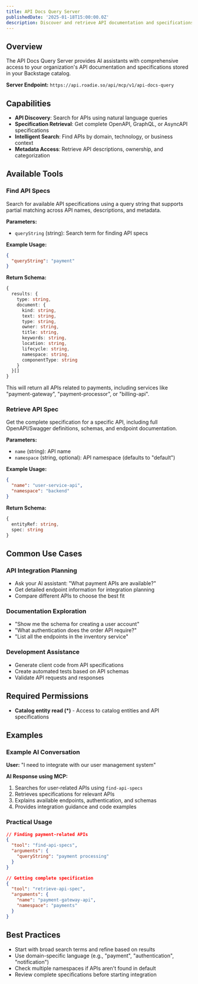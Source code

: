 ```yaml
---
title: API Docs Query Server
publishedDate: '2025-01-18T15:00:00.0Z'
description: Discover and retrieve API documentation and specifications from your catalog
---
```


## Overview

The API Docs Query Server provides AI assistants with comprehensive access to your organization's API documentation and specifications stored in your Backstage catalog.

**Server Endpoint:** `https://api.roadie.so/api/mcp/v1/api-docs-query`

## Capabilities

- **API Discovery**: Search for APIs using natural language queries
- **Specification Retrieval**: Get complete OpenAPI, GraphQL, or AsyncAPI specifications
- **Intelligent Search**: Find APIs by domain, technology, or business context
- **Metadata Access**: Retrieve API descriptions, ownership, and categorization

## Available Tools

### Find API Specs

Search for available API specifications using a query string that supports partial matching across API names, descriptions, and metadata.

**Parameters:**
- `queryString` (string): Search term for finding API specs

**Example Usage:**
```json
{
  "queryString": "payment"
}
```

**Return Schema:**
```typescript
{
  results: {
    type: string,
    document: {
      kind: string,
      text: string,
      type: string,
      owner: string,
      title: string,
      keywords: string,
      location: string,
      lifecycle: string,
      namespace: string,
      componentType: string
    }
  }[]
}
```

This will return all APIs related to payments, including services like "payment-gateway", "payment-processor", or "billing-api".

### Retrieve API Spec

Get the complete specification for a specific API, including full OpenAPI/Swagger definitions, schemas, and endpoint documentation.

**Parameters:**
- `name` (string): API name
- `namespace` (string, optional): API namespace (defaults to "default")

**Example Usage:**
```json
{
  "name": "user-service-api",
  "namespace": "backend"
}
```

**Return Schema:**
```typescript
{
  entityRef: string,
  spec: string
}
```

## Common Use Cases

### API Integration Planning
- Ask your AI assistant: "What payment APIs are available?"
- Get detailed endpoint information for integration planning
- Compare different APIs to choose the best fit

### Documentation Exploration
- "Show me the schema for creating a user account"
- "What authentication does the order API require?"
- "List all the endpoints in the inventory service"

### Development Assistance
- Generate client code from API specifications
- Create automated tests based on API schemas
- Validate API requests and responses

## Required Permissions

- **Catalog entity read (*)** - Access to catalog entities and API specifications

## Examples

### Example AI Conversation

**User:** "I need to integrate with our user management system"

**AI Response using MCP:**
1. Searches for user-related APIs using `find-api-specs`
2. Retrieves specifications for relevant APIs
3. Explains available endpoints, authentication, and schemas
4. Provides integration guidance and code examples

### Practical Usage

```json
// Finding payment-related APIs
{
  "tool": "find-api-specs",
  "arguments": {
    "queryString": "payment processing"
  }
}

// Getting complete specification
{
  "tool": "retrieve-api-spec", 
  "arguments": {
    "name": "payment-gateway-api",
    "namespace": "payments"
  }
}
```

## Best Practices

- Start with broad search terms and refine based on results
- Use domain-specific language (e.g., "payment", "authentication", "notification")
- Check multiple namespaces if APIs aren't found in default
- Review complete specifications before starting integration 